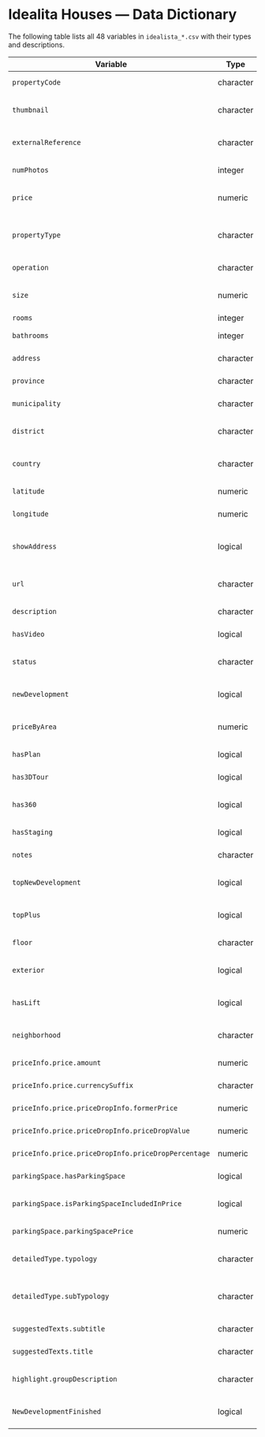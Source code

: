 # Idealita Houses — Data Dictionary

The following table lists all 48 variables in `idealista_*.csv` with their types and descriptions.

| Variable                                        | Type      | Description                                                                     |
|-------------------------------------------------|-----------|---------------------------------------------------------------------------------|
| `propertyCode`                                  | character | Unique identifier of the property listing                                       |
| `thumbnail`                                     | character | URL to a small preview image of the property                                     |
| `externalReference`                             | character | External reference code (often set by agencies)                                 |
| `numPhotos`                                     | integer   | Number of photos included in the listing                                        |
| `price`                                         | numeric   | Asking price of the property (in the listing currency)                          |
| `propertyType`                                  | character | Specific sub-type of property (e.g., “penthouse”, “flat”, “chalet”)                 |
| `operation`                                     | character | Transaction type — either “sale” or “rent”                                      |
| `size`                                          | numeric   | Usable interior area of the property, in square meters                          |
| `rooms`                                         | integer   | Number of rooms                                                                 |
| `bathrooms`                                     | integer   | Number of bathrooms                                                             |
| `address`                                       | character | Street address of the property                                                  |
| `province`                                      | character | Province where the property is located                                          |
| `municipality`                                  | character | Municipality of the property                                                    |
| `district`                                      | character | Administrative district of the property                                         |
| `country`                                       | character | Country code of the listing (e.g., “es”, “it”, “pt”)                            |
| `latitude`                                      | numeric   | Latitude coordinate of the property                                             |
| `longitude`                                     | numeric   | Longitude coordinate of the property                                            |
| `showAddress`                                   | logical   | Whether the full address is displayed (depends on owner consent)                |
| `url`                                           | character | Direct URL to the property’s detail page on Idealista                           |
| `description`                                   | character | Textual description entered in the listing                                      |
| `hasVideo`                                      | logical   | Indicates if the listing includes a video                                       |
| `status`                                        | character | Condition status (e.g., “good”, “renew”)                       |
| `newDevelopment`                                | logical   | Flag indicating if part of a new-build project                                   |
| `priceByArea`                                   | numeric   | Price per square meter (i.e., `price` ÷ `size`)                                 |
| `hasPlan`                                       | logical   | Whether the listing includes a floor plan                                       |
| `has3DTour`                                     | logical   | Whether a 3D virtual tour is available                                          |
| `has360`                                        | logical   | Whether 360° panoramic images are provided                                      |
| `hasStaging`                                    | logical   | Whether the listing uses virtual staging                                        |
| `notes`                                         | character | Any extra notes or remarks                                                      |
| `topNewDevelopment`                             | logical   | Flag for “Top New Development” featured listings                                |
| `topPlus`                                       | logical   | Flag for “Top+” premium featured listings                                       |
| `floor`                                         | character | Floor level (e.g., “ground”, “4”)                                                |
| `exterior`                                      | logical   | Whether the property has at least one exterior-facing side                      |
| `hasLift`                                       | logical   | Indicates if the building has an elevator                                       |
| `neighborhood`                                  | character | Specific neighborhood within the district                                       |
| `priceInfo.price.amount`                        | numeric   | Numeric amount of the listing price                                             |
| `priceInfo.price.currencySuffix`                | character | Currency symbol (e.g., “€” )                                          |
| `priceInfo.price.priceDropInfo.formerPrice`     | numeric   | Original price before any reduction                                              |
| `priceInfo.price.priceDropInfo.priceDropValue`  | numeric   | Absolute value of the price drop                                                 |
| `priceInfo.price.priceDropInfo.priceDropPercentage` | numeric | Percentage reduction off the former price                                        |
| `parkingSpace.hasParkingSpace`                  | logical   | Whether the property includes parking                                            |
| `parkingSpace.isParkingSpaceIncludedInPrice`    | logical   | If parking cost is already included in the listing price                         |
| `parkingSpace.parkingSpacePrice`                | numeric   | Extra fee for parking if not included                                            |
| `detailedType.typology`                         | character | Main property typology (e.g., “flat”, “chalet”)                                 |
| `detailedType.subTypology`                     | character | Secondary sub-typology (e.g., “penthouse”, “independantHouse”)                             |
| `suggestedTexts.subtitle`                       | character | AI-generated subtitle suggestion                                                 |
| `suggestedTexts.title`                          | character | AI-generated title suggestion                                                    |
| `highlight.groupDescription`                    | character | Promotional highlight or grouping text (e.g., “Top+”)               |
| `NewDevelopmentFinished`                    | logical | Flag indicating if the new building is finished               |

